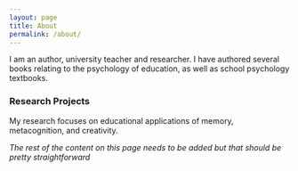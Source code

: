 ```yaml
---
layout: page
title: About
permalink: /about/
---
```


I am an author, university teacher and researcher. I have authored several books relating to the psychology of education, as well as school psychology textbooks.

### Research Projects

My research focuses on educational applications of memory, metacognition, and creativity.

*The rest of the content on this page needs to be added but that should be pretty straightforward*